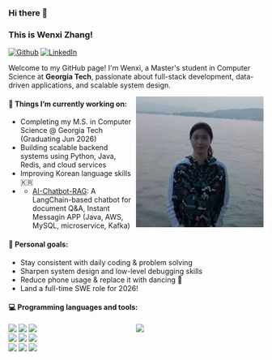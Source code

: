 ### Hi there 👋  
### This is Wenxi Zhang!

[![Github](https://img.shields.io/badge/-Github-000?style=flat&logo=Github&logoColor=white)](https://github.com/Celia-zwx)
[![LinkedIn](https://img.shields.io/badge/-LinkedIn-blue?style=flat&logo=Linkedin&logoColor=white)](https://www.linkedin.com/in/wenxi%EF%BC%88celia%EF%BC%89-z-05a18a246/)

Welcome to my GitHub page! I'm Wenxi, a Master's student in Computer Science at **Georgia Tech**, passionate about full-stack development, data-driven applications, and scalable system design.

<img align="right" alt="img" src="WechatIMG1325.jpg" width="50%" height="auto" />

#### 🌱 Things I’m currently working on:
- Completing my M.S. in Computer Science @ Georgia Tech (Graduating Jun 2026)
- Building scalable backend systems using Python, Java, Redis, and cloud services
- Improving Korean language skills 🇰🇷
-  - [AI-Chatbot-RAG](https://github.com/Celia-zwx/AI-Chatbot-RAG): A LangChain-based chatbot for document Q&A, Instant Messagin APP (Java, AWS, MySQL, microservice, Kafka)

#### 💪 Personal goals:
- Stay consistent with daily coding & problem solving
- Sharpen system design and low-level debugging skills
- Reduce phone usage & replace it with dancing 🕺
- Land a full-time SWE role for 2026!

#### 💻 Programming languages and tools:
<p>
	<img width="50%" align="right" src="https://github-readme-stats.vercel.app/api?username=Celia-zwx&show_icons=true&hide_border=true" />

<code><img width="10%" src="https://www.vectorlogo.zone/logos/java/java-ar21.svg"></code>
<code><img width="10%" src="https://www.vectorlogo.zone/logos/python/python-ar21.svg"></code>
<code><img width="8%" src="https://www.vectorlogo.zone/logos/javascript/javascript-icon.svg"></code>
<br />
<code><img width="10%" src="https://www.vectorlogo.zone/logos/reactjs/reactjs-ar21.svg"></code>
<code><img width="10%" src="https://www.vectorlogo.zone/logos/nodejs/nodejs-ar21.svg"></code>
<code><img width="10%" src="https://www.vectorlogo.zone/logos/mongodb/mongodb-ar21.svg"></code>
<br />
<code><img width="10%" src="https://www.vectorlogo.zone/logos/redis/redis-ar21.svg"></code>
<code><img width="10%" src="https://www.vectorlogo.zone/logos/docker/docker-ar21.svg"></code>
<code><img width="10%" src="https://www.vectorlogo.zone/logos/git-scm/git-scm-ar21.svg"></code>
</p>


